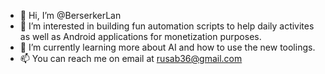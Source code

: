 - 👋 Hi, I’m @BerserkerLan
- 👀 I’m interested in building fun automation scripts to help daily activites as well as Android applications for monetization purposes.
- 🌱 I’m currently learning more about AI and how to use the new toolings.
- 📫 You can reach me on email at rusab36@gmail.com

<!---
BerserkerLan/BerserkerLan is a ✨ special ✨ repository because its `README.md` (this file) appears on your GitHub profile.
You can click the Preview link to take a look at your changes.
--->
